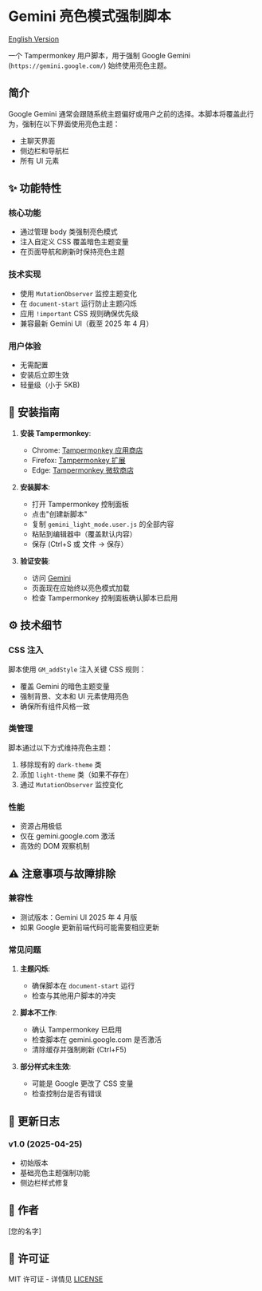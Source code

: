 # Gemini 亮色模式强制脚本

[English Version](README_EN.md)

一个 Tampermonkey 用户脚本，用于强制 Google Gemini (`https://gemini.google.com/`) 始终使用亮色主题。

## 简介

Google Gemini 通常会跟随系统主题偏好或用户之前的选择。本脚本将覆盖此行为，强制在以下界面使用亮色主题：

- 主聊天界面
- 侧边栏和导航栏
- 所有 UI 元素

## ✨ 功能特性

### 核心功能

- 通过管理 body 类强制亮色模式
- 注入自定义 CSS 覆盖暗色主题变量
- 在页面导航和刷新时保持亮色主题

### 技术实现

- 使用 `MutationObserver` 监控主题变化
- 在 `document-start` 运行防止主题闪烁
- 应用 `!important` CSS 规则确保优先级
- 兼容最新 Gemini UI（截至 2025 年 4 月）

### 用户体验

- 无需配置
- 安装后立即生效
- 轻量级（小于 5KB)

## 🚀 安装指南

1. **安装 Tampermonkey**:

   - Chrome: [Tampermonkey 应用商店](https://chrome.google.com/webstore/detail/tampermonkey/dhdgffkkebhmkfjojejmpbldmpobfkfo)
   - Firefox: [Tampermonkey 扩展](https://addons.mozilla.org/firefox/addon/tampermonkey/)
   - Edge: [Tampermonkey 微软商店](https://microsoftedge.microsoft.com/addons/detail/tampermonkey/iinmkddhdlojikpfnpnppnbhicjjldce)

2. **安装脚本**:

   - 打开 Tampermonkey 控制面板
   - 点击"创建新脚本"
   - 复制 `gemini_light_mode.user.js` 的全部内容
   - 粘贴到编辑器中（覆盖默认内容）
   - 保存 (Ctrl+S 或 文件 → 保存）

3. **验证安装**:
   - 访问 [Gemini](https://gemini.google.com/)
   - 页面现在应始终以亮色模式加载
   - 检查 Tampermonkey 控制面板确认脚本已启用

## ⚙️ 技术细节

### CSS 注入

脚本使用 `GM_addStyle` 注入关键 CSS 规则：

- 覆盖 Gemini 的暗色主题变量
- 强制背景、文本和 UI 元素使用亮色
- 确保所有组件风格一致

### 类管理

脚本通过以下方式维持亮色主题：

1. 移除现有的 `dark-theme` 类
2. 添加 `light-theme` 类（如果不存在）
3. 通过 `MutationObserver` 监控变化

### 性能

- 资源占用极低
- 仅在 gemini.google.com 激活
- 高效的 DOM 观察机制

## ⚠️ 注意事项与故障排除

### 兼容性

- 测试版本：Gemini UI 2025 年 4 月版
- 如果 Google 更新前端代码可能需要相应更新

### 常见问题

1. **主题闪烁**:

   - 确保脚本在 `document-start` 运行
   - 检查与其他用户脚本的冲突

2. **脚本不工作**:

   - 确认 Tampermonkey 已启用
   - 检查脚本在 gemini.google.com 是否激活
   - 清除缓存并强制刷新 (Ctrl+F5)

3. **部分样式未生效**:
   - 可能是 Google 更改了 CSS 变量
   - 检查控制台是否有错误

## 📜 更新日志

### v1.0 (2025-04-25)

- 初始版本
- 基础亮色主题强制功能
- 侧边栏样式修复

## 👤 作者

[您的名字]

## 📄 许可证

MIT 许可证 - 详情见 [LICENSE](LICENSE)
